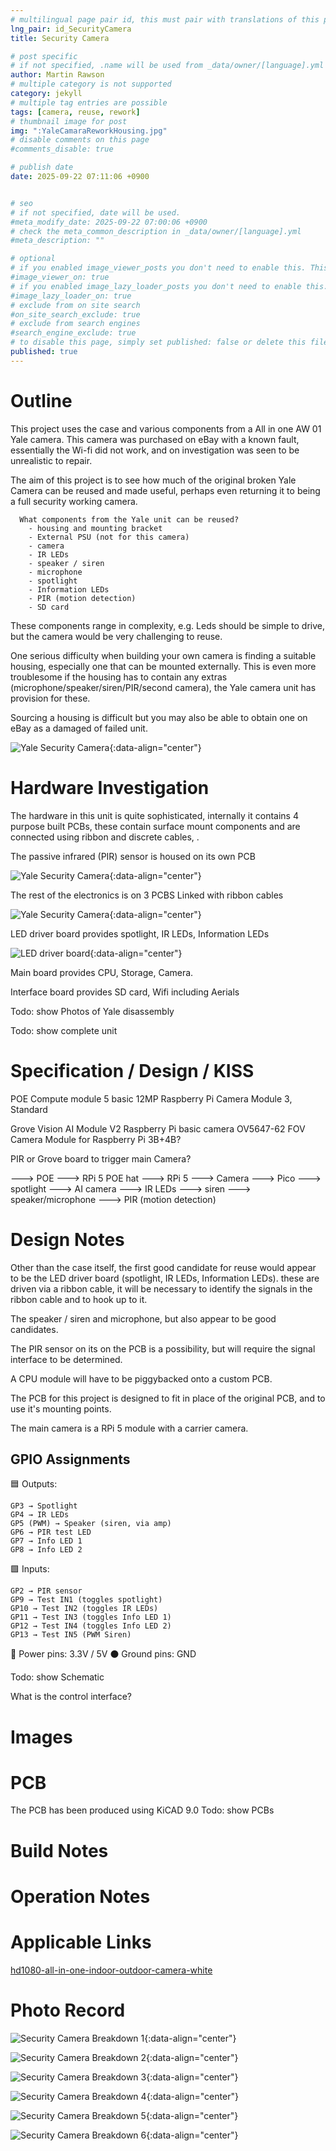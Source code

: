 ```yaml
---
# multilingual page pair id, this must pair with translations of this page. (This name must be unique)
lng_pair: id_SecurityCamera
title: Security Camera

# post specific
# if not specified, .name will be used from _data/owner/[language].yml
author: Martin Rawson
# multiple category is not supported
category: jekyll
# multiple tag entries are possible
tags: [camera, reuse, rework]
# thumbnail image for post
img: ":YaleCamaraReworkHousing.jpg"
# disable comments on this page
#comments_disable: true

# publish date
date: 2025-09-22 07:11:06 +0900


# seo
# if not specified, date will be used.
#meta_modify_date: 2025-09-22 07:00:06 +0900
# check the meta_common_description in _data/owner/[language].yml
#meta_description: ""

# optional
# if you enabled image_viewer_posts you don't need to enable this. This is only if image_viewer_posts = false
#image_viewer_on: true
# if you enabled image_lazy_loader_posts you don't need to enable this. This is only if image_lazy_loader_posts = false
#image_lazy_loader_on: true
# exclude from on site search
#on_site_search_exclude: true
# exclude from search engines
#search_engine_exclude: true
# to disable this page, simply set published: false or delete this file
published: true
---
```


<!-- outline-start -->

# Outline

This project uses the case and various components from a All in one AW 01 Yale camera.
This camera was purchased on eBay with a known fault, essentially the Wi-fi did not work, 
and on investigation was seen to be unrealistic to repair.

The aim of this project is to see how much of the original broken Yale Camera can be reused and made useful, perhaps even returning it to being a full security working camera.

```
  What components from the Yale unit can be reused?
    - housing and mounting bracket
    - External PSU (not for this camera)
    - camera 
    - IR LEDs
    - speaker / siren
    - microphone
    - spotlight
    - Information LEDs
    - PIR (motion detection)
    - SD card
```

These components range in complexity, e.g. Leds should be simple to drive, but the camera would be very challenging to reuse.

One serious difficulty when building your own camera is finding a suitable housing, especially one that can be mounted externally. This is even more troublesome if the housing has to contain any extras (microphone/speaker/siren/PIR/second camera), the Yale camera unit has provision for these.

Sourcing a housing is difficult but you may also be able to obtain one on eBay as a damaged of failed unit.

![Yale Security Camera](:YaleCamaraReworkHousing.jpg){:data-align="center"}

# Hardware Investigation

The hardware in this unit is quite sophisticated, internally it contains 4 purpose built PCBs, these contain surface mount components and are connected using ribbon and discrete cables, .

The passive infrared (PIR) sensor is housed on its own PCB

![Yale Security Camera](:YaleCamaraElectronics_2.jpg){:data-align="center"}

The rest of the electronics is on 3 PCBS Linked with ribbon cables

![Yale Security Camera](:YaleCameraElectronics_1.jpg){:data-align="center"}

LED driver board provides spotlight, IR LEDs, Information LEDs

![LED driver board](:YaleCameraElectronics_3.jpg){:data-align="center"}

Main board provides CPU, Storage, Camera.

Interface board provides SD card, Wifi including Aerials

Todo: show Photos of Yale disassembly 

Todo: show complete unit

<!-- outline-end -->

# Specification / Design / KISS

  POE
  Compute module 5 basic
  12MP Raspberry Pi Camera Module 3, Standard
  
  Grove Vision AI Module V2
  Raspberry Pi basic camera OV5647-62 FOV Camera Module for Raspberry Pi 3B+4B?

  PIR or Grove board to trigger main Camera?
  
  ---> POE ---> RPi 5 POE hat ---> RPi 5 ---> Camera
                                       ---> Pico ---> spotlight
                                                 ---> AI camera 
                                                 ---> IR LEDs
                                                 ---> siren
                                                 ---> speaker/microphone
                                                 ---> PIR (motion detection)
                                             
# Design Notes

Other than the case itself, the first good candidate for reuse would appear to be the LED driver board (spotlight, IR LEDs, Information LEDs). these are driven via a ribbon cable, it will be necessary to identify the signals in the ribbon cable and to hook up to it.

The speaker / siren and microphone, but also appear to be good candidates.

The PIR sensor on its on the PCB is a possibility, but will require the signal interface to be determined.

A CPU module will have to be piggybacked onto a custom PCB.

The PCB for this project is designed to fit in place of the original PCB, and to use it's mounting points.

The main camera is a RPi 5 module with a carrier camera.

## GPIO Assignments

  🟦 Outputs:
  
    GP3 → Spotlight
    GP4 → IR LEDs
    GP5 (PWM) → Speaker (siren, via amp)
    GP6 → PIR test LED
    GP7 → Info LED 1
    GP8 → Info LED 2
  
  🟩 Inputs:
  
    GP2 → PIR sensor
    GP9 → Test IN1 (toggles spotlight)
    GP10 → Test IN2 (toggles IR LEDs)
    GP11 → Test IN3 (toggles Info LED 1)
    GP12 → Test IN4 (toggles Info LED 2)
    GP13 → Test IN5 (PWM Siren)
  
  🔴 Power pins: 3.3V / 5V
  ⚫ Ground pins: GND

Todo: show Schematic

What is the control interface?

# Images


# PCB

The PCB has been produced using KiCAD 9.0
Todo: show PCBs

# Build Notes


# Operation Notes


# Applicable Links


[hd1080-all-in-one-indoor-outdoor-camera-white](https://yalehome.co.uk/hd1080-all-in-one-indoor-outdoor-camera-white)

# Photo Record

![Security Camera Breakdown 1](:SecurityCamera1.jpg){:data-align="center"}

![Security Camera Breakdown 2](:SecurityCamera2.jpg){:data-align="center"}

![Security Camera Breakdown 3](:SecurityCamera3.jpg){:data-align="center"}

![Security Camera Breakdown 4](:SecurityCamera4.jpg){:data-align="center"}

![Security Camera Breakdown 5](:SecurityCamera5.jpg){:data-align="center"}

![Security Camera Breakdown 6](:SecurityCamera6.jpg){:data-align="center"}
